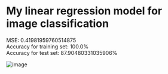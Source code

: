 # My linear regression model for image classification

MSE: 0.41981959760514875 <br>
Accuracy for training set: 100.0% <br>
Accuracy for test set: 87.90480331035906% <br>

![image](https://github.com/mechark/Image-Clasifier-LR-/assets/61243026/23075bca-39af-47e2-baa0-c6f6d511441c)
